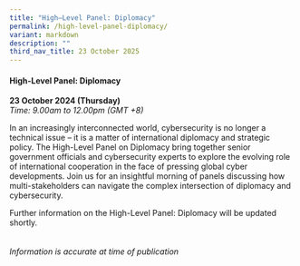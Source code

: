 ```yaml
---
title: "High–Level Panel: Diplomacy"
permalink: /high-level-panel-diplomacy/
variant: markdown
description: ""
third_nav_title: 23 October 2025
---
```

#### **High-Level Panel: Diplomacy**

**23 October 2024 (Thursday)**  
*Time: 9.00am to 12.00pm (GMT +8)*

In an increasingly interconnected world, cybersecurity is no longer a technical issue – it is a matter of international diplomacy and strategic policy. The High-Level Panel on Diplomacy bring together senior government officials and cybersecurity experts to explore the evolving role of international cooperation in the face of pressing global cyber developments. Join us for an insightful morning of panels discussing how multi-stakeholders can navigate the complex intersection of diplomacy and cybersecurity. 

Further information on the High-Level Panel: Diplomacy will be updated shortly.
<br><br><br>
*Information is accurate at time of publication*
